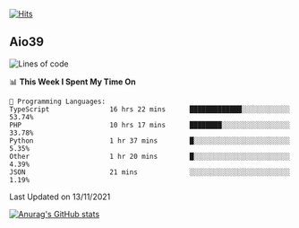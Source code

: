 [![Hits](https://hits.seeyoufarm.com/api/count/incr/badge.svg?url=https%3A%2F%2Fgithub.com%2Faio39&count_bg=%2339C5BB&title_bg=%23555555&icon=&icon_color=%23E7E7E7&title=hits&edge_flat=false)](https://hits.seeyoufarm.com)

## Aio39

<!--START_SECTION:waka-->
![Lines of code](https://img.shields.io/badge/From%20Hello%20World%20I%27ve%20Written-1.1%20million%20lines%20of%20code-blue)

📊 **This Week I Spent My Time On** 

```text
💬 Programming Languages: 
TypeScript               16 hrs 22 mins      █████████████░░░░░░░░░░░░   53.74% 
PHP                      10 hrs 17 mins      ████████░░░░░░░░░░░░░░░░░   33.78% 
Python                   1 hr 37 mins        █░░░░░░░░░░░░░░░░░░░░░░░░   5.35% 
Other                    1 hr 20 mins        █░░░░░░░░░░░░░░░░░░░░░░░░   4.39% 
JSON                     21 mins             ░░░░░░░░░░░░░░░░░░░░░░░░░   1.19%

```


 Last Updated on 13/11/2021
<!--END_SECTION:waka-->
[![Anurag's GitHub stats](https://github-readme-stats.vercel.app/api?username=aio39)](https://github.com/anuraghazra/github-readme-stats)

<!--
**aio39/aio39** is a ✨ _special_ ✨ repository because its `README.md` (this file) appears on your GitHub profile.

Here are some ideas to get you started:

- 🔭 I’m currently working on ...
- 🌱 I’m currently learning ...
- 👯 I’m looking to collaborate on ...
- 🤔 I’m looking for help with ...
- 💬 Ask me about ...
- 📫 How to reach me: ...
- 😄 Pronouns: ...
- ⚡ Fun fact: ...
-->
